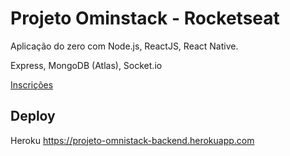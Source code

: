 # Projeto Ominstack - Rocketseat

Aplicação do zero com Node.js, ReactJS, React Native.

Express, MongoDB (Atlas), Socket.io

[Inscrições](https://rocketseat.com.br/week-6/inscricao)

## Deploy

Heroku
https://projeto-omnistack-backend.herokuapp.com